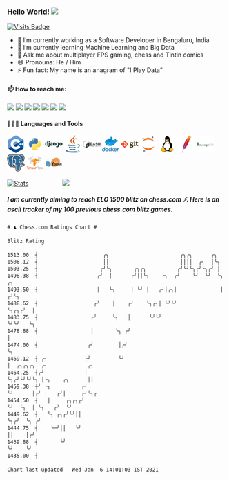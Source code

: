   ### Hello World!  <img src="https://github.com/sciencepal/sciencepal/blob/master/assets/Hi.gif" width="29px">
  [![Visits Badge](https://badges.pufler.dev/visits/sciencepal/sciencepal)](https://badges.pufler.dev/visits/sciencepal/sciencepal)
  
  - 🔭 I’m currently working as a Software Developer in Bengaluru, India
  - 🌱 I’m currently learning Machine Learning and Big Data
  - 💬 Ask me about multiplayer FPS gaming, chess and Tintin comics
  - 😄 Pronouns: He / Him
  - ⚡ Fun fact: My name is an anagram of "I Play Data"
  
  #### 📫 How to reach me:   
  [<img src="https://upload.wikimedia.org/wikipedia/commons/8/83/Steam_icon_logo.svg" width="3.5%"/>](https://steamcommunity.com/id/mongocds/)
  [<img src="https://github.com/sciencepal/sciencepal/blob/master/assets/discord-round.svg" width="3.5%"/>](https://discord.gg/MnUUbHe)
  [<img src="https://img.icons8.com/color/48/000000/twitter.png" width="3.5%"/>](https://twitter.com/sciencepal)
  [<img src="https://img.icons8.com/color/48/000000/linkedin.png" width="3.5%"/>](https://www.linkedin.com/in/adityapal1/)
  [<img src="https://img.icons8.com/fluent/48/000000/facebook-new.png" width="3.5%"/>](https://www.facebook.com/sciencepal/)
  [<img src="https://img.icons8.com/fluent/48/000000/instagram-new.png" width="3.5%"/>](https://www.instagram.com/aditya_sciencepal/)
  <a href="mailto:aditya.pal.science@gmail.com"> <img src="https://img.icons8.com/fluent/48/000000/gmail.png" width="3.5%"/> </a>
  
  #### 👨🏻‍💻 Languages and Tools <br />
  <code><img height="40" src="https://raw.githubusercontent.com/github/explore/80688e429a7d4ef2fca1e82350fe8e3517d3494d/topics/cpp/cpp.png"></code>
  <code><img height="40" src="https://raw.githubusercontent.com/github/explore/80688e429a7d4ef2fca1e82350fe8e3517d3494d/topics/python/python.png"></code>
  <code><img height="40" src="https://raw.githubusercontent.com/github/explore/80688e429a7d4ef2fca1e82350fe8e3517d3494d/topics/django/django.png"></code>
  <code><img height="40" src="https://raw.githubusercontent.com/github/explore/80688e429a7d4ef2fca1e82350fe8e3517d3494d/topics/java/java.png"></code>
  <code><img height="40" src="https://raw.githubusercontent.com/github/explore/80688e429a7d4ef2fca1e82350fe8e3517d3494d/topics/bash/bash.png"></code>
  <code><img height="40" src="https://raw.githubusercontent.com/github/explore/80688e429a7d4ef2fca1e82350fe8e3517d3494d/topics/docker/docker.png"></code>
  <code><img height="40" src="https://raw.githubusercontent.com/github/explore/80688e429a7d4ef2fca1e82350fe8e3517d3494d/topics/git/git.png"></code>
  <code><img height="40" src="https://raw.githubusercontent.com/github/explore/80688e429a7d4ef2fca1e82350fe8e3517d3494d/topics/jupyter-notebook/jupyter-notebook.png"></code>
  <code><img height="40" src="https://raw.githubusercontent.com/github/explore/80688e429a7d4ef2fca1e82350fe8e3517d3494d/topics/linux/linux.png"></code>
  <code><img height="40" src="https://raw.githubusercontent.com/github/explore/80688e429a7d4ef2fca1e82350fe8e3517d3494d/topics/maven/maven.png"></code>
  <code><img height="40" src="https://raw.githubusercontent.com/github/explore/80688e429a7d4ef2fca1e82350fe8e3517d3494d/topics/mongodb/mongodb.png"></code>
  <code><img height="40" src="https://raw.githubusercontent.com/github/explore/80688e429a7d4ef2fca1e82350fe8e3517d3494d/topics/postgresql/postgresql.png"></code>
  <code><img height="40" src="https://raw.githubusercontent.com/github/explore/80688e429a7d4ef2fca1e82350fe8e3517d3494d/topics/tensorflow/tensorflow.png"></code>
  <code><img height="40" src="https://raw.githubusercontent.com/github/explore/80688e429a7d4ef2fca1e82350fe8e3517d3494d/topics/scikit-learn/scikit-learn.png"></code>
  
  [![Stats](https://github-readme-stats.vercel.app/api?username=sciencepal&show_icons=true&theme=radical)](https://github-readme-stats.vercel.app/api?username=sciencepal&show_icons=true&theme=radical)&nbsp; &nbsp; &nbsp; &nbsp; &nbsp; &nbsp; &nbsp; &nbsp; &nbsp; &nbsp; <img src="https://github.com/sciencepal/sciencepal/blob/master/assets/saved.gif" width="195">
  
  ##### I am currently aiming to reach ELO 1500 blitz on chess.com ⚡. Here is an ascii tracker of my 100 previous chess.com blitz games.

  ```
  # ♟︎ Chess.com Ratings Chart #
  
  Blitz Rating

 1513.00  ┤                     ╭╮                       ╭╮╭╮      ╭╮
 1508.12  ┤                     ││                       ││││  ╭╮  │╰╮
 1503.25  ┤                    ╭╯╰╮       ╭╮╭╮          ╭╯╰╯╰╮╭╯╰╮╭╯ │
 1498.38  ┤                   ╭╯  │      ╭╯││╰╮    ╭╮  ╭╯    ╰╯  ╰╯  ╰╮     ╭╮
 1493.50  ┤                   │   ╰╮     │ ╰╯ │   ╭╯│╭╮│              │    ╭╯╰╮
 1488.62  ┤                  ╭╯    │    ╭╯    ╰╮╭╮│ ╰╯╰╯              ╰╮╭╮╭╯  │
 1483.75  ┤                 ╭╯     ╰╮   │      ╰╯╰╯                    ╰╯╰╯   ╰╮
 1478.88  ┤                 │       ╰╮ ╭╯                                      │
 1474.00  ┤                ╭╯        │╭╯                                       ╰╮
 1469.12  ┤ ╭╮            ╭╯         ╰╯                                         │  ╭╮╭╮╭╮  ╭╮             ╭╮
 1464.25  ┤╭╯│            │                                                     ╰╮╭╯╰╯╰╯╰╮ │╰╮    ╭╮      ││
 1459.38  ┼╯ ╰╮          ╭╯                                                      ╰╯      │╭╯ │   ╭╯│     ╭╯╰╮╭
 1454.50  ┤   │     ╭╮╭╮╭╯                                                               ╰╯  ╰╮  │ ╰╮   ╭╯  ╰╯
 1449.62  ┤   ╰╮ ╭╮╭╯╰╯││                                                                     ╰╮╭╯  ╰╮ ╭╯
 1444.75  ┤    ╰─╯││   ╰╯                                                                      ││    │╭╯
 1439.88  ┤       ╰╯                                                                           ╰╯    ╰╯
 1435.00  ┤

Chart last updated - Wed Jan  6 14:01:03 IST 2021  
  ```
  
